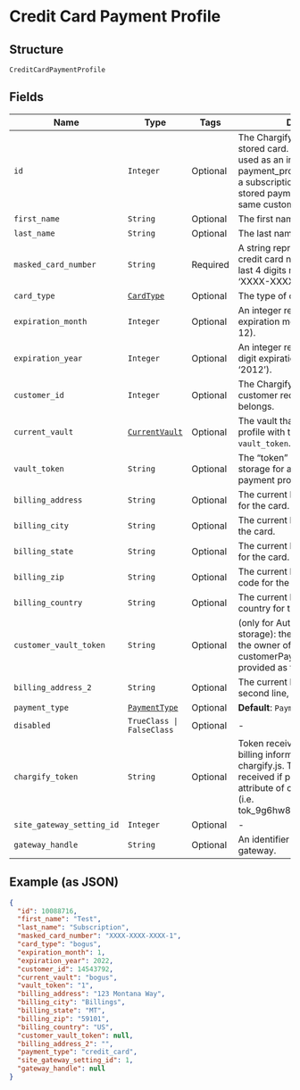 
# Credit Card Payment Profile

## Structure

`CreditCardPaymentProfile`

## Fields

| Name | Type | Tags | Description |
|  --- | --- | --- | --- |
| `id` | `Integer` | Optional | The Chargify-assigned ID of the stored card. This value can be used as an input to payment_profile_id when creating a subscription, in order to re-use a stored payment profile for the same customer. |
| `first_name` | `String` | Optional | The first name of the card holder. |
| `last_name` | `String` | Optional | The last name of the card holder. |
| `masked_card_number` | `String` | Required | A string representation of the credit card number with all but the last 4 digits masked with X’s (i.e. ‘XXXX-XXXX-XXXX-1234’). |
| `card_type` | [`CardType`](../../doc/models/card-type.md) | Optional | The type of card used. |
| `expiration_month` | `Integer` | Optional | An integer representing the expiration month of the card(1 – 12). |
| `expiration_year` | `Integer` | Optional | An integer representing the 4-digit expiration year of the card(i.e. ‘2012’). |
| `customer_id` | `Integer` | Optional | The Chargify-assigned id for the customer record to which the card belongs. |
| `current_vault` | [`CurrentVault`](../../doc/models/current-vault.md) | Optional | The vault that stores the payment profile with the provided `vault_token`. Use `bogus` for testing. |
| `vault_token` | `String` | Optional | The “token” provided by your vault storage for an already stored payment profile. |
| `billing_address` | `String` | Optional | The current billing street address for the card. |
| `billing_city` | `String` | Optional | The current billing address city for the card. |
| `billing_state` | `String` | Optional | The current billing address state for the card. |
| `billing_zip` | `String` | Optional | The current billing address zip code for the card. |
| `billing_country` | `String` | Optional | The current billing address country for the card. |
| `customer_vault_token` | `String` | Optional | (only for Authorize.Net CIM storage): the customerProfileId for the owner of the customerPaymentProfileId provided as the vault_token. |
| `billing_address_2` | `String` | Optional | The current billing street address, second line, for the card. |
| `payment_type` | [`PaymentType`](../../doc/models/payment-type.md) | Optional | **Default**: `PaymentType::CREDIT_CARD` |
| `disabled` | `TrueClass \| FalseClass` | Optional | - |
| `chargify_token` | `String` | Optional | Token received after sending billing information using chargify.js. This token will only be received if passed as a sole attribute of credit_card_attributes (i.e. tok_9g6hw85pnpt6knmskpwp4ttt) |
| `site_gateway_setting_id` | `Integer` | Optional | - |
| `gateway_handle` | `String` | Optional | An identifier of connected gateway. |

## Example (as JSON)

```json
{
  "id": 10088716,
  "first_name": "Test",
  "last_name": "Subscription",
  "masked_card_number": "XXXX-XXXX-XXXX-1",
  "card_type": "bogus",
  "expiration_month": 1,
  "expiration_year": 2022,
  "customer_id": 14543792,
  "current_vault": "bogus",
  "vault_token": "1",
  "billing_address": "123 Montana Way",
  "billing_city": "Billings",
  "billing_state": "MT",
  "billing_zip": "59101",
  "billing_country": "US",
  "customer_vault_token": null,
  "billing_address_2": "",
  "payment_type": "credit_card",
  "site_gateway_setting_id": 1,
  "gateway_handle": null
}
```


